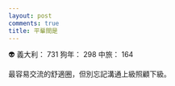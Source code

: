 ```yaml
---
layout: post
comments: true
title: 平輩間是
---
```


:alien: 義大利： 731 狗年： 298 中旅： 164


最容易交流的舒適圈，但別忘記溝通上級照顧下級。
